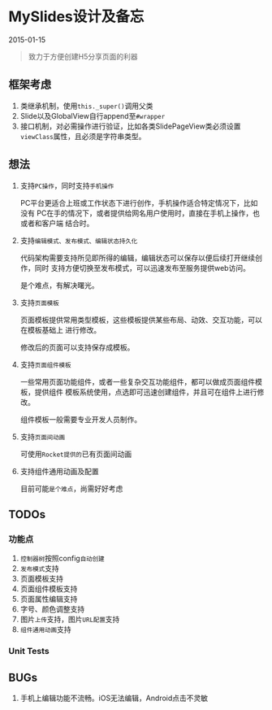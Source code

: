 # MySlides设计及备忘

2015-01-15


> 致力于方便创建H5分享页面的利器

## 框架考虑

1. 类继承机制，使用`this._super()`调用父类
2. Slide以及GlobalView自行append至`#wrapper`
3. 接口机制，对必需操作进行验证，比如各类SlidePageView类必须设置`viewClass`属性，且必须是字符串类型。


## 想法

1. 支持`PC操作`，同时支持`手机操作`

    PC平台更适合上班或工作状态下进行创作，手机操作适合特定情况下，比如没有
    PC在手的情况下，或者提供给网名用户使用时，直接在手机上操作，也或者和客户端
    结合时。

2. 支持`编辑模式、发布模式、编辑状态持久化`

    代码架构需要支持所见即所得的编辑，编辑状态可以保存以便后续打开继续创作，同时
    支持方便切换至发布模式，可以迅速发布至服务提供web访问。

    是个难点，有解决曙光。

3. 支持`页面模板`

    页面模板提供常用类型模板，这些模板提供某些布局、动效、交互功能，可以在模板基础上
    进行修改。

    修改后的页面可以支持保存成模板。

4. 支持`页面组件模板`

    一些常用页面功能组件，或者一些复杂交互功能组件，都可以做成页面组件模板，提供组件
    模板系统使用，点选即可迅速创建组件，并且可在组件上进行修改。

    组件模板一般需要专业开发人员制作。

5. 支持`页面间动画`

    可使用`Rocket提供的`已有页面间动画

6. 支持组件通用动画及配置

    目前可能`是个难点`，尚需好好考虑


## TODOs

### 功能点

1. `控制器树`按照config`自动创建`
2. `发布模式`支持
3. 页面模板支持
4. 页面组件模板支持
5. 页面属性编辑支持
5. 字号、颜色调整支持
2. 图片`上传`支持，图片`URL配置`支持
2. `组件通用动画`支持

### Unit Tests 


## BUGs

1. 手机上编辑功能不流畅。iOS无法编辑，Android点击不灵敏

